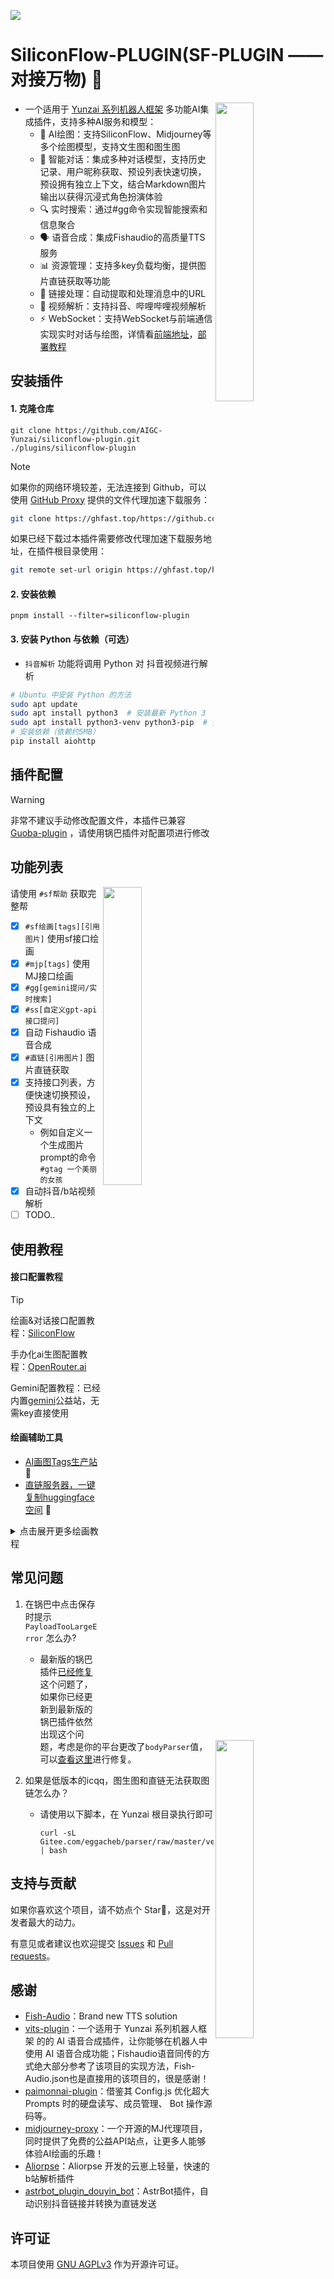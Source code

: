 ![](https://socialify.git.ci/AIGC-Yunzai/siliconflow-plugin/image?font=KoHo&forks=1&issues=1&language=1&name=1&owner=1&pattern=Circuit%20Board&pulls=1&stargazers=1&theme=Auto)

# SiliconFlow-PLUGIN(SF-PLUGIN ——对接万物) 🍓

<img decoding="async" align=right src="resources/readme/girl.png" width="35%">

- 一个适用于 [Yunzai 系列机器人框架](https://github.com/yhArcadia/Yunzai-Bot-plugins-index) 多功能AI集成插件，支持多种AI服务和模型：
  - 🎨 AI绘图：支持SiliconFlow、Midjourney等多个绘图模型，支持文生图和图生图
  - 🤖 智能对话：集成多种对话模型，支持历史记录、用户昵称获取、预设列表快速切换，预设拥有独立上下文，结合Markdown图片输出以获得沉浸式角色扮演体验
  - 🔍 实时搜索：通过#gg命令实现智能搜索和信息聚合
  - 🗣️ 语音合成：集成Fishaudio的高质量TTS服务
  - 📊 资源管理：支持多key负载均衡，提供图片直链获取等功能
  - 🔗 链接处理：自动提取和处理消息中的URL
  - 📱 视频解析：支持抖音、哔哩哔哩视频解析
  - ⚡ WebSocket：支持WebSocket与前端通信实现实时对话与绘图，详情看[前端地址](https://sf.maliy.top)，[部署教程](https://github.com/AIGC-Yunzai/SF-WEB)


## 安装插件

#### 1. 克隆仓库

```
git clone https://github.com/AIGC-Yunzai/siliconflow-plugin.git ./plugins/siliconflow-plugin
```

> [!NOTE]
> 如果你的网络环境较差，无法连接到 Github，可以使用 [GitHub Proxy](https://ghproxy.link/) 提供的文件代理加速下载服务：
>
> ```bash
> git clone https://ghfast.top/https://github.com/AIGC-Yunzai/siliconflow-plugin.git ./plugins/siliconflow-plugin
> ```
> 如果已经下载过本插件需要修改代理加速下载服务地址，在插件根目录使用：
> ```bash
> git remote set-url origin https://ghfast.top/https://github.com/AIGC-Yunzai/siliconflow-plugin.git
> ```

#### 2. 安装依赖

```
pnpm install --filter=siliconflow-plugin
```

#### 3. 安装 Python 与依赖（可选）

- `抖音解析` 功能将调用 Python 对 抖音视频进行解析

```sh
# Ubuntu 中安装 Python 的方法
sudo apt update
sudo apt install python3  # 安装最新 Python 3
sudo apt install python3-venv python3-pip  # 安装虚拟环境和 pip
# 安装依赖（依赖约5MB）
pip install aiohttp
```

## 插件配置

> [!WARNING]
> 非常不建议手动修改配置文件，本插件已兼容 [Guoba-plugin](https://github.com/guoba-yunzai/guoba-plugin) ，请使用锅巴插件对配置项进行修改

## 功能列表

<img decoding="async" align=right src="https://github.com/user-attachments/assets/9698e837-49e7-4c19-8dab-6aa17d1faed4" width="35%">

请使用 `#sf帮助` 获取完整帮
- [x] `#sf绘画[tags][引用图片]` 使用sf接口绘画
- [x] `#mjp[tags]` 使用MJ接口绘画
- [x] `#gg[gemini提问/实时搜索]`
- [x] `#ss[自定义gpt-api接口提问]`
- [x] 自动 Fishaudio 语音合成
- [x] `#直链[引用图片]` 图片直链获取
- [X] 支持接口列表，方便快速切换预设，预设具有独立的上下文
  - 例如自定义一个生成图片prompt的命令 `#gtag 一个美丽的女孩`
- [X] 自动抖音/b站视频解析
- [ ] TODO..

## 使用教程

<img decoding="async" align=right src="https://github.com/user-attachments/assets/f8d8a42f-6c5d-4fa1-a18e-ea2403f6dd6c" width="35%">

#### 接口配置教程

> [!TIP]
> 绘画&对话接口配置教程：[SiliconFlow](https://aigc-yunzai.dwe.me/)
> 
> 手办化ai生图配置教程：[OpenRouter.ai](./docs/openrouter_ai.md)
> 
> Gemini配置教程：已经内置[gemini](https://generativelanguage.googleapis.com)公益站，无需key直接使用
> 

#### 绘画辅助工具
- [AI画图Tags生产站](https://nai4-tag-select.pages.dev/) 🥭
- [直链服务器，一键复制huggingface空间](https://huggingface.co/spaces/xiaozhian/slink/tree/main?duplicate=true) 🍉

<details>
<summary>点击展开更多绘画教程</summary>

- [Stable Diffusion教程](https://waytoagi.feishu.cn/wiki/FUQAwxfH9iXqC9k02nYcDobonkf) 🍇
- [Midjourney基础教程](https://waytoagi.feishu.cn/wiki/VUadwndc5iRJktkzaYPcaLEynZc) 🍊
- [MJ prompt参考](https://waytoagi.feishu.cn/wiki/FUQAwxfH9iXqC9k02nYcDobonkf) 🍎
- [Midjourney V6 prompt参考](https://aituts.com/midjourney-v6/) 🍐
- [又一个prompt参考站](https://catjourney.life/all) 🍌
- [Midjourney Prompt生成器](https://promptfolder.com/midjourney-prompt-helper/) 🥝
- [MJ和SD Prompt生成器相关合集](https://waytoagi.feishu.cn/wiki/TQogw5uIziB4fykbGhSciaQfndm?table=tbl5kMFjDDdeYoAt&view=vew8AJm3cI) 🍑

</details>

## 常见问题

1.  在锅巴中点击保存时提示 `PayloadTooLargeError` 怎么办?
    - 最新版的锅巴插件[已经修复](https://github.com/guoba-yunzai/guoba-plugin/commit/50f3a847fdba22534d37b97f2ac62b8fdb5c4d41)这个问题了，如果你已经更新到最新版的锅巴插件依然出现这个问题，考虑是你的平台更改了`bodyParser`值，可以[查看这里](https://github.com/AIGC-Yunzai/Trss-Yunzai-lagrange)进行修复。
2. 如果是低版本的icqq，图生图和直链无法获取图链怎么办？
   
   - 请使用以下脚本，在 Yunzai 根目录执行即可
      ```
      curl -sL Gitee.com/eggacheb/parser/raw/master/ver | bash
      ```

## 支持与贡献

如果你喜欢这个项目，请不妨点个 Star🌟，这是对开发者最大的动力。

有意见或者建议也欢迎提交 [Issues](https://github.com/AIGC-Yunzai/siliconflow-plugin/issues) 和 [Pull requests](https://github.com/AIGC-Yunzai/siliconflow-plugin/pulls)。

## 感谢

- [Fish-Audio](https://fish.audio)：Brand new TTS solution
- [vits-plugin](https://github.com/erzaozi/vits-plugin)：一个适用于 Yunzai 系列机器人框架 的的 AI 语音合成插件，让你能够在机器人中使用 AI 语音合成功能；Fishaudio语音同传的方式绝大部分参考了该项目的实现方法，Fish-Audio.json也是直接用的该项目的，很是感谢！
- [paimonnai-plugin](https://github.com/misaka20002/paimonnai-plugin)：借鉴其 Config.js 优化超大 Prompts 时的硬盘读写、成员管理、 Bot 操作源码等。
- [midjourney-proxy](https://github.com/trueai-org/midjourney-proxy)：一个开源的MJ代理项目，同时提供了免费的公益API站点，让更多人能够体验AI绘画的乐趣！
- [Aliorpse](https://gitee.com/Aliorpse/Yunzai-AliorpsePlugins/blob/master/bilitv.js)：Aliorpse 开发的云崽上轻量，快速的b站解析插件
- [astrbot_plugin_douyin_bot](https://github.com/drdon1234/astrbot_plugin_douyin_bot)：AstrBot插件，自动识别抖音链接并转换为直链发送

## 许可证

本项目使用 [GNU AGPLv3](https://choosealicense.com/licenses/agpl-3.0/) 作为开源许可证。
